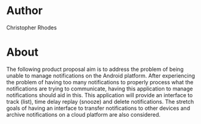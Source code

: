 # Author
Christopher Rhodes


# About
The following product proposal aim is to address the problem of being unable to
manage notifications on the Android platform. After experiencing the problem of
having too many notifications to properly process what the notifications are
trying to communicate, having this application to manage notifications should
aid in this. This application will provide an interface to track (list), time
delay replay (snooze) and delete notifications. The stretch goals of having an
interface to transfer notifications to other devices and archive notifications
on a cloud platform are also considered. 
